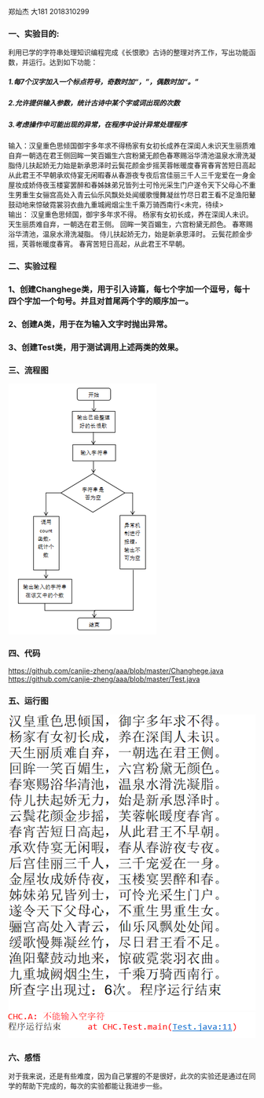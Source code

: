 郑灿杰 大181 2018310299   
### 一、实验目的:  
利用已学的字符串处理知识编程完成《长恨歌》古诗的整理对齐工作，写出功能函数，并运行。达到如下功能：  
##### 1.每7个汉字加入一个标点符号，奇数时加“，”，偶数时加“。”  
##### 2.允许提供输入参数，统计古诗中某个字或词出现的次数   
##### 3.考虑操作中可能出现的异常，在程序中设计异常处理程序  
输入：汉皇重色思倾国御宇多年求不得杨家有女初长成养在深闺人未识天生丽质难自弃一朝选在君王侧回眸一笑百媚生六宫粉黛无颜色春寒赐浴华清池温泉水滑洗凝脂侍儿扶起娇无力始是新承恩泽时云鬓花颜金步摇芙蓉帐暖度春宵春宵苦短日高起从此君王不早朝承欢侍宴无闲暇春从春游夜专夜后宫佳丽三千人三千宠爱在一身金屋妆成娇侍夜玉楼宴罢醉和春姊妹弟兄皆列士可怜光采生门户遂令天下父母心不重生男重生女骊宫高处入青云仙乐风飘处处闻缓歌慢舞凝丝竹尽日君王看不足渔阳鼙鼓动地来惊破霓裳羽衣曲九重城阙烟尘生千乘万骑西南行<未完，待续>  
输出： 汉皇重色思倾国，御宇多年求不得。 杨家有女初长成，养在深闺人未识。 天生丽质难自弃，一朝选在君王侧。 回眸一笑百媚生，六宫粉黛无颜色。 春寒赐浴华清池，温泉水滑洗凝脂。 侍儿扶起娇无力，始是新承恩泽时。 云鬓花颜金步摇，芙蓉帐暖度春宵。 春宵苦短日高起，从此君王不早朝。 
### 二、实验过程   
### 1、创建Changhege类，用于引入诗篇，每七个字加一个逗号，每十四个字加一个句号。并且对首尾两个字的顺序加一。    
### 2、创建A类，用于在为输入文字时抛出异常。    
### 3、创建Test类，用于测试调用上述两类的效果。   
### 三、流程图   
![](https://github.com/canjie-zheng/aaa/blob/master/%E6%B5%81%E7%A8%8B%E5%9B%BE.png)
### 四、代码  
https://github.com/canjie-zheng/aaa/blob/master/Changhege.java  
https://github.com/canjie-zheng/aaa/blob/master/Test.java  
### 五、运行图  
![](https://github.com/canjie-zheng/aaa/blob/master/%E7%94%9F%E5%AD%97.png)
![](https://github.com/canjie-zheng/aaa/blob/master/%E6%8A%9B%E5%87%BA%E5%BC%82%E5%B8%B8.jpg)  
### 六、感悟  
对于我来说，还是有些难度，因为自己掌握的不是很好，此次的实验还是通过在同学的帮助下完成的，每次的实验都能让我进步一些。
